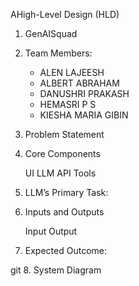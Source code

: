 AHigh-Level Design (HLD)

1. GenAISquad

2. Team Members:
    
    - ALEN LAJEESH
    - ALBERT ABRAHAM
    - DANUSHRI PRAKASH
    - HEMASRI P S
    - KIESHA MARIA GIBIN

3. Problem Statement

    


4. Core Components

    UI
    LLM API
    Tools

 5. LLM’s Primary Task:


6. Inputs and Outputs

    Input
    Output

7. Expected Outcome:


git 8. System Diagram





